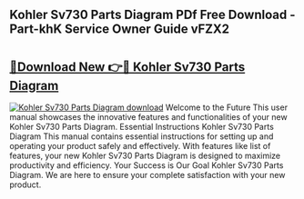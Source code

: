## Kohler Sv730 Parts Diagram PDf Free Download - Part-khK Service Owner Guide vFZX2

# <h2><a href="http://dfnjizj.blite.top/?on=Kohler+Sv730+Parts+Diagram">🔗Download New 👉🔴 Kohler Sv730 Parts Diagram</a></h2>

[![Kohler Sv730 Parts Diagram download](https://i.imgur.com/lujVjoI.png)](http://dfnjizj.blite.top/?on=Kohler+Sv730+Parts+Diagram)
Welcome to the Future This user manual showcases the innovative features and functionalities of your new Kohler Sv730 Parts Diagram. Essential Instructions Kohler Sv730 Parts Diagram This manual contains essential instructions for setting up and operating your product safely and effectively. With features like list of features, your new Kohler Sv730 Parts Diagram is designed to maximize productivity and efficiency. Your Success is Our Goal Kohler Sv730 Parts Diagram. We are here to ensure your complete satisfaction with your new product.
